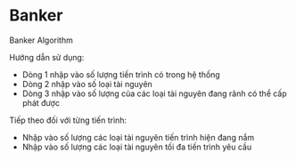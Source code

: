 # Banker
Banker Algorithm

Hướng dẫn sử dụng:

- Dòng 1 nhập vào số lượng tiến trình có trong hệ thống
- Dòng 2 nhập vào số loại tài nguyên 
- Dòng 3 nhập vào số lượng của các loại tài nguyên đang rãnh có thể cấp phát được

Tiếp theo đối với từng tiến trình:
- Nhập vào số lượng các loại tài nguyên tiến trình hiện đang nắm
- Nhập vào số lượng các loại tài nguyên tối đa tiến trình yêu cầu
